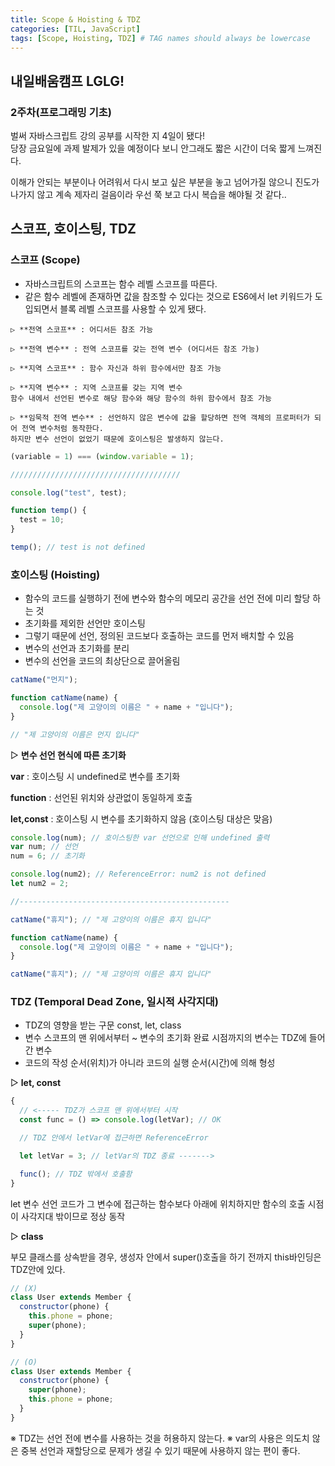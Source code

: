 ```yaml
---
title: Scope & Hoisting & TDZ
categories: [TIL, JavaScript]
tags: [Scope, Hoisting, TDZ] # TAG names should always be lowercase
---
```


## 내일배움캠프 LGLG!

### 2주차(프로그래밍 기초)

벌써 자바스크립트 강의 공부를 시작한 지 4일이 됐다!<br>
당장 금요일에 과제 발제가 있을 예정이다 보니 안그래도 짧은 시간이 더욱 짧게 느껴진다.<br>

이해가 안되는 부분이나 어려워서 다시 보고 싶은 부분을 놓고 넘어가질 않으니 진도가 나가지 않고 계속 제자리 걸음이라 우선 쭉 보고 다시 복습을 해야될 것 같다..<br>

## **스코프, 호이스팅, TDZ**

### **스코프 (Scope)**

- 자바스크립트의 스코프는 함수 레벨 스코프를 따른다.
- 같은 함수 레벨에 존재하면 값을 참조할 수 있다는 것으로 ES6에서 let 키워드가 도입되면서 블록 레벨 스코프를 사용할 수 있게 됐다.

```
▷ **전역 스코프** : 어디서든 참조 가능

▷ **전역 변수** : 전역 스코프를 갖는 전역 변수 (어디서든 참조 가능)

▷ **지역 스코프** : 함수 자신과 하위 함수에서만 참조 가능

▷ **지역 변수** : 지역 스코프를 갖는 지역 변수
함수 내에서 선언된 변수로 해당 함수와 해당 함수의 하위 함수에서 참조 가능

▷ **임묵적 전역 변수** : 선언하지 않은 변수에 값을 할당하면 전역 객체의 프로퍼터가 되어 전역 변수처럼 동작한다.
하지만 변수 선언이 없었기 때문에 호이스팅은 발생하지 않는다.
```

```js
(variable = 1) === (window.variable = 1);

//////////////////////////////////////

console.log("test", test);

function temp() {
  test = 10;
}

temp(); // test is not defined
```

### **호이스팅 (Hoisting)**

- 함수의 코드를 실행하기 전에 변수와 함수의 메모리 공간을 선언 전에 미리 할당 하는 것
- 초기화를 제외한 선언만 호이스팅
- 그렇기 때문에 선언, 정의된 코드보다 호출하는 코드를 먼저 배치할 수 있음
- 변수의 선언과 초기화를 분리
- 변수의 선언을 코드의 최상단으로 끌어올림

```js
catName("먼지");

function catName(name) {
  console.log("제 고양이의 이름은 " + name + "입니다");
}

// "제 고양이의 이름은 먼지 입니다"
```

▷ **변수 선언 현식에 따른 초기화**

**var** : 호이스팅 시 undefined로 변수를 초기화

**function** : 선언된 위치와 상관없이 동일하게 호출

**let,const** : 호이스팅 시 변수를 초기화하지 않음 (호이스팅 대상은 맞음)

```js
console.log(num); // 호이스팅한 var 선언으로 인해 undefined 출력
var num; // 선언
num = 6; // 초기화

console.log(num2); // ReferenceError: num2 is not defined
let num2 = 2;

//-----------------------------------------------

catName("휴지"); // "제 고양이의 이름은 휴지 입니다"

function catName(name) {
  console.log("제 고양이의 이름은 " + name + "입니다");
}

catName("휴지"); // "제 고양이의 이름은 휴지 입니다"
```

### **TDZ (Temporal Dead Zone, 일시적 사각지대)**

- TDZ의 영향을 받는 구문 const, let, class
- 변수 스코프의 맨 위에서부터 ~ 변수의 초기화 완료 시점까지의 변수는 TDZ에 들어간 변수
- 코드의 작성 순서(위치)가 아니라 코드의 실행 순서(시간)에 의해 형성

▷ **let, const**

```js
{
  // <----- TDZ가 스코프 맨 위에서부터 시작
  const func = () => console.log(letVar); // OK

  // TDZ 안에서 letVar에 접근하면 ReferenceError

  let letVar = 3; // letVar의 TDZ 종료 ------->

  func(); // TDZ 밖에서 호출함
}
```

let 변수 선언 코드가 그 변수에 접근하는 함수보다 아래에 위치하지만 함수의 호출 시점이 사각지대 밖이므로 정상 동작

▷ **class**

부모 클래스를 상속받을 경우, 생성자 안에서 super()호출을 하기 전까지 this바인딩은 TDZ안에 있다.

```js
// (X)
class User extends Member {
  constructor(phone) {
    this.phone = phone;
    super(phone);
  }
}

// (O)
class User extends Member {
  constructor(phone) {
    super(phone);
    this.phone = phone;
  }
}
```

※ TDZ는 선언 전에 변수를 사용하는 것을 허용하지 않는다.
※ var의 사용은 의도치 않은 중복 선언과 재할당으로 문제가 생길 수 있기 때문에 사용하지 않는 편이 좋다.
